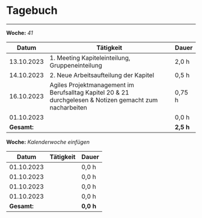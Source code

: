 # Tagebuch
---

**Woche:** *41*

| Datum       | Tätigkeit                                  | Dauer  |
|-------------|---------------------------------------------|--------|
| 13.10.2023  |1. Meeting Kapiteleinteilung, Gruppeneinteilung        | 2,0 h  |
| 14.10.2023  |2. Neue Arbeitsaufteilung der Kapitel        | 0,5 h  |
| 16.10.2023  |Agiles Projektmanagement im Berufsalltag Kapitel 20 & 21 durchgelesen & Notizen gemacht zum nacharbeiten | 0,75 h  |
| 01.10.2023  |                                             | 0,0 h  |
| **Gesamt:**  |                                            | **2,5 h**  |


**Woche:** *Kalenderwoche einfügen*

| Datum       | Tätigkeit                                  | Dauer  |
|-------------|---------------------------------------------|--------|
| 01.10.2023  |                                             | 0,0 h  |
| 01.10.2023  |                                             | 0,0 h  |
| 01.10.2023  |                                             | 0,0 h  |
| 01.10.2023  |                                             | 0,0 h  |
| **Gesamt:**  |                                            | **0,0 h**  |
